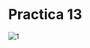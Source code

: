 # Practica 13
![1](https://github.com/JucaLozte/Practica-13/assets/148293086/3430f42a-db7e-4ad6-b806-0fa504508f01)
